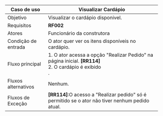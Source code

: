 | Caso de uso         | Visualizar Cardápio                                                                                                                                                                                                                                                                                                                                                                                                                                                                                                                                                                                   |
| ------------------- | ------------------------------------------------------------------------------------------------------------------------------------------------------------------------------------------------------------------------------------------------------------------------------------------------------------------------------------------------------------------------------------------------------------------------------------------------------------------------------------------------------------------------------------------------------------------------------------------------- |
| Objetivo            | Visualizar o cardápio disponivel.                                                                                                                                                                                                                                                                                                                                                                                                                                                                                                                                                             |
| Requisitos          | **RF002**                                                                                                                                                                                                                                                                                                                                                                                                                                                                                                                                                                              |
| Atores              | Funcionário da construtora                                                                                                                                                                                                                                                                                                                                                                                                                                                                                                                                                                        |
| Condição de entrada | O ator quer ver os itens disponíveis no cardápio.                                                                                                                                                                                                                                                                                                                                                                                                                                                                                                                                                |
| Fluxo principal     | 1. O ator acessa a opção "Realizar Pedido" na página inicial. **[RR114]**<br> 2. O cardápio é exibido <br>.|
| Fluxos alternativos | Nenhum.<br>                                                                                                                                                                                                                                                                                                                                    |
| Fluxos de Exceção   | **[RR114]**:O acesso a "Realizar pedido" só é permitido se o ator não tiver nenhum pedido atual. <br>                                                                                                                                                                                                                                                                                                                          |
